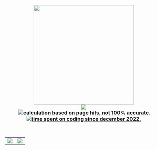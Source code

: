 <h3 align="center">
  <img src="https://github.com/slashedzer0/slashedzer0/assets/101719469/bbf2819e-68af-4aa9-9ce9-19c8f771dcd5" width="320"/> <br/>
  <img src="https://readme-typing-svg.herokuapp.com?font=Fira+Code&duration=1240&pause=2800&color=d22601&center=true&width=600&lines=Software+Engineering+student;Passionate+about+Linux+and+Web+Development;Embracing+the+open+source+community"/> <br/>
	
  <img src="https://raw.githubusercontent.com/catppuccin/catppuccin/main/assets/misc/transparent.png" height="2" width="8px" />
  <a href="https://github.com/slashedzer0">
    <img src="https://img.shields.io/endpoint?label=profile%20views&style=social&url=https%3A%2F%2Fhits.dwyl.com%2Fslashedzer0%2Fslashedzer0.json" alt="calculation based on page hits, not 100% accurate." />
  </a>
   &nbsp;
  <a href="https://wakatime.com/@doniwicaksono" target="_blank">
    <img src="https://wakatime-hours-psi.vercel.app/api/badge?style=social&label=code+time" alt="time spent on coding since december 2022." />
  </a>
</h3> <br/>

<!-- 
<h3 align="center"> 
  <img src="https://raw.githubusercontent.com/Tarikul-Islam-Anik/Animated-Fluent-Emojis/master/Emojis/Travel%20and%20places/Rocket.png" width="20" height="20" /> Technologies
</h3>
  
<div align="center">
  <a href="https://skillicons.dev">
    <img src="https://skillicons.dev/icons?i=js,py,html,css,tailwind,flask,mongodb,figma,git,vscode,linux" />
  </a>
  <br/>
  <img src="https://raw.githubusercontent.com/catppuccin/catppuccin/main/assets/misc/transparent.png" height="30" width="0px" />
</div>
-->
<!-- 
<h3 align="center">
  <img src="https://raw.githubusercontent.com/Tarikul-Islam-Anik/Animated-Fluent-Emojis/master/Emojis/Travel%20and%20places/Fire.png" width="20" height="20" /> GitHub Stats
</h3>
-->
<div align="center">
  <table>
    <tr>
      <td><img src="https://denvercoder1-github-readme-stats.vercel.app/api?username=slashedzer0&show_icons=true&hide_border=true&count_private=true&title_color=d22601&text_color=f2f2f2&icon_color=d22601&bg_color=212121" /></td>
      <td><img src="https://github-readme-streak-stats.herokuapp.com/?user=slashedzer0&hide_border=true&card_width=500&background=212121&stroke=f2f2f2&ring=d22601&fire=d22601&currStreakNum=f2f2f2&sideNums=d22601&currStreakLabel=d22601&sideLabels=d22601&dates=f2f2f2" /></td>
    </tr>
  </table>
</div>


<div align="center">
<!-- 
  <img src="https://raw.githubusercontent.com/catppuccin/catppuccin/main/assets/palette/macchiato.png" height="3px" width="990px" /> <br> <br/>
-->

<!-- 
  <a href="mailto:doniwicaksonox@gmail.com">
    <img src="https://img.shields.io/badge/Gmail-212121?style=for-the-badge&logo=gmail&logoColor=d22601"/>
  </a>
  <a href="https://discordapp.com/users/909294977698369557" target="_blank">
    <img src="https://img.shields.io/badge/Discord-212121?style=for-the-badge&logo=discord&logoColor=d22601"/>
  </a>
  <a href="https://anilist.co/user/slashedzer0/" target="_blank">
    <img src="https://img.shields.io/badge/AniList-212121?logo=anilist&logoColor=d22601&style=for-the-badge"/>
  </a>
  <a href="https://open.spotify.com/user/ae1wyum3y57zrnujm977tn1nq" target="_blank">
    <img src="https://img.shields.io/badge/Spotify-212121?logo=spotify&logoColor=d22601&style=for-the-badge"/>
  </a> </br>
-->
</div>
